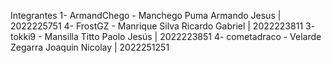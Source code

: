 Integrantes
1- ArmandChego - Manchego Puma Armando Jesus | 2022225751
4- FrostGZ - Manrique Silva Ricardo Gabriel | 2022223811
3- tokki9 - Mansilla Titto Paolo Jesús | 2022223851
4- cometadraco - Velarde Zegarra Joaquin Nicolay | 2022251251
